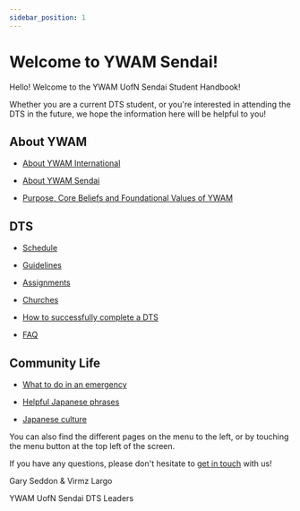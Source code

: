 ```yaml
---
sidebar_position: 1
---
```


# Welcome to YWAM Sendai!

Hello! Welcome to the YWAM UofN Sendai Student Handbook!

Whether you are a current DTS student, or you're interested in attending the DTS in the future, we hope the information here will be helpful to you!

## About YWAM

- [About YWAM International](../about/ywam.md)

- [About YWAM Sendai](../about/ywamsendai.md)

- [Purpose, Core Beliefs and Foundational Values of YWAM](../about/values.md)

## DTS

- [Schedule](schedule.md)

- [Guidelines](guidelines.md)

- [Assignments](assignments.md)

- [Churches](../community/churches.md)

- [How to successfully complete a DTS](passfail.md)

- [FAQ](faq.md)

## Community Life

- [What to do in an emergency](../community/emergency.md)

- [Helpful Japanese phrases](../community/helpfulphrases.md)

- [Japanese culture](../community/culture.md)


You can also find the different pages on the menu to the left, or by touching the menu button at the top left of the screen. 

If you have any questions, please don't hesitate to [get in touch](../community/communication.md) with us!


Gary Seddon & Virmz Largo

YWAM UofN Sendai DTS Leaders 